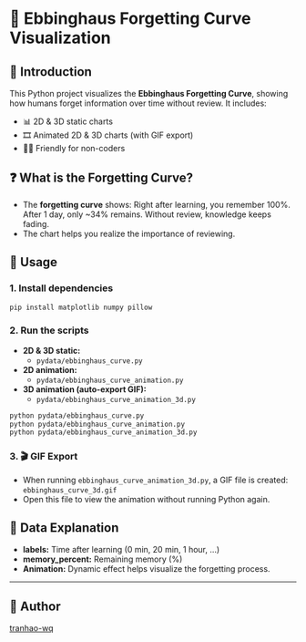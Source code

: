 # 🧠 Ebbinghaus Forgetting Curve Visualization

## 📖 Introduction
This Python project visualizes the **Ebbinghaus Forgetting Curve**, showing how humans forget information over time without review. It includes:
- 📊 2D & 3D static charts
- 🎞️ Animated 2D & 3D charts (with GIF export)
- 🧑‍💻 Friendly for non-coders

## ❓ What is the Forgetting Curve?
- The **forgetting curve** shows: Right after learning, you remember 100%. After 1 day, only ~34% remains. Without review, knowledge keeps fading.
- The chart helps you realize the importance of reviewing.

## 🚀 Usage

### 1. Install dependencies
```bash
pip install matplotlib numpy pillow
```

### 2. Run the scripts
- **2D & 3D static:**
  - `pydata/ebbinghaus_curve.py`
- **2D animation:**
  - `pydata/ebbinghaus_curve_animation.py`
- **3D animation (auto-export GIF):**
  - `pydata/ebbinghaus_curve_animation_3d.py`

```bash
python pydata/ebbinghaus_curve.py
python pydata/ebbinghaus_curve_animation.py
python pydata/ebbinghaus_curve_animation_3d.py
```

### 3. 🎬 GIF Export
- When running `ebbinghaus_curve_animation_3d.py`, a GIF file is created: `ebbinghaus_curve_3d.gif`
- Open this file to view the animation without running Python again.

## 📝 Data Explanation
- **labels:** Time after learning (0 min, 20 min, 1 hour, ...)
- **memory_percent:** Remaining memory (%)
- **Animation:** Dynamic effect helps visualize the forgetting process.

---

## 👤 Author
[tranhao-wq](https://github.com/tranhao-wq) 